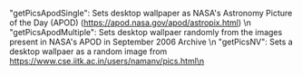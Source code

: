 "getPicsApodSingle": Sets desktop wallpaper as NASA's Astronomy Picture of the Day (APOD) (https://apod.nasa.gov/apod/astropix.html) \n
"getPicsApodMultiple": Sets desktop wallpaer randomly from the images present in NASA's APOD in September 2006 Archive \n
"getPicsNV": Sets a desktop wallpaer as a random image from  https://www.cse.iitk.ac.in/users/namanv/pics.html\n
